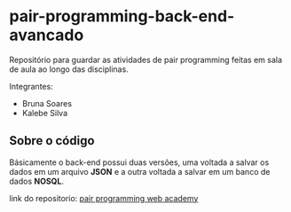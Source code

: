 # pair-programming-back-end-avancado

Repositório para guardar as atividades de pair programming feitas em sala de aula ao longo das disciplinas.

Integrantes:

* Bruna Soares
* Kalebe Silva

## Sobre o código

Básicamente o back-end possui duas versões, uma voltada a salvar os dados em um arquivo __JSON__ e a outra voltada a salvar em um banco de dados __NOSQL__.


link do repositorio: [pair programming web academy](https://github.com/kalebesilva/pair-programming-web-academy)